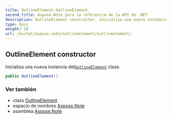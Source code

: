 ```yaml
---
title: OutlineElement.OutlineElement
second_title: Aspose.Note para la referencia de la API de .NET
description: OutlineElement constructor. Inicializa una nueva instancia delOutlineElement clase.
type: docs
weight: 10
url: /es/net/aspose.note/outlineelement/outlineelement/
---
```

## OutlineElement constructor

Inicializa una nueva instancia del[`OutlineElement`](../) clase.

```csharp
public OutlineElement()
```

### Ver también

* class [OutlineElement](../)
* espacio de nombres [Aspose.Note](../../outlineelement/)
* asamblea [Aspose.Note](../../../)


